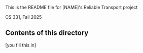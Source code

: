 This is the README file for [NAME]'s Reliable Transport project 

CS 331, Fall 2025

## Contents of this directory

[you fill this in]
